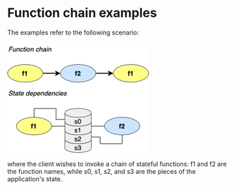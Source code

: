 # Function chain examples

The examples refer to the following scenario:

![](example-chain-1.png)

where the client wishes to invoke a chain of stateful functions: f1 and f2 are the function names, while s0, s1, s2, and s3 are the pieces of the application's state.

